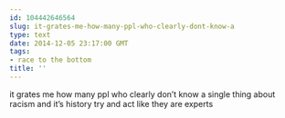 ```yaml
---
id: 104442646564
slug: it-grates-me-how-many-ppl-who-clearly-dont-know-a
type: text
date: 2014-12-05 23:17:00 GMT
tags:
- race to the bottom
title: ''
---
```

<p>it grates me how many ppl who clearly don&#8217;t know a single thing about racism and it&#8217;s history try and act like they are experts</p>